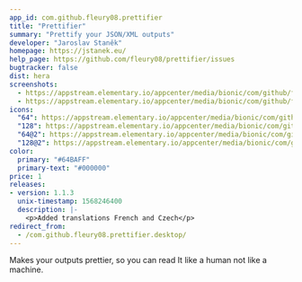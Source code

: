 ```yaml
---
app_id: com.github.fleury08.prettifier
title: "Prettifier"
summary: "Prettify your JSON/XML outputs"
developer: "Jaroslav Staněk"
homepage: https://jstanek.eu/
help_page: https://github.com/fleury08/prettifier/issues
bugtracker: false
dist: hera
screenshots:
  - https://appstream.elementary.io/appcenter/media/bionic/com/github/fleury08.prettifier/D103483DDB1115CB22E583DB924D3A47/screenshots/image-1_orig.png
  - https://appstream.elementary.io/appcenter/media/bionic/com/github/fleury08.prettifier/D103483DDB1115CB22E583DB924D3A47/screenshots/image-2_orig.png
icons:
  "64": https://appstream.elementary.io/appcenter/media/bionic/com/github/fleury08.prettifier/D103483DDB1115CB22E583DB924D3A47/icons/64x64/com.github.fleury08.prettifier_com.github.fleury08.prettifier.png
  "128": https://appstream.elementary.io/appcenter/media/bionic/com/github/fleury08.prettifier/D103483DDB1115CB22E583DB924D3A47/icons/128x128/com.github.fleury08.prettifier_com.github.fleury08.prettifier.png
  "64@2": https://appstream.elementary.io/appcenter/media/bionic/com/github/fleury08.prettifier/D103483DDB1115CB22E583DB924D3A47/icons/64x64@2/com.github.fleury08.prettifier_com.github.fleury08.prettifier.png
  "128@2": https://appstream.elementary.io/appcenter/media/bionic/com/github/fleury08.prettifier/D103483DDB1115CB22E583DB924D3A47/icons/128x128@2/com.github.fleury08.prettifier_com.github.fleury08.prettifier.png
color:
  primary: "#64BAFF"
  primary-text: "#000000"
price: 1
releases:
- version: 1.1.3
  unix-timestamp: 1568246400
  description: |-
    <p>Added translations French and Czech</p>
redirect_from:
  - /com.github.fleury08.prettifier.desktop/
---
```


<p>Makes your outputs prettier, so you can read It like a human not like a machine.</p>